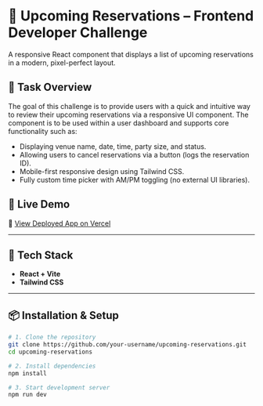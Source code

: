 # 🧾 Upcoming Reservations – Frontend Developer Challenge

A responsive React component that displays a list of upcoming reservations in a modern, pixel-perfect layout.

## 🎯 Task Overview

The goal of this challenge is to provide users with a quick and intuitive way to review their upcoming reservations via a responsive UI component. The component is to be used within a user dashboard and supports core functionality such as:

- Displaying venue name, date, time, party size, and status.
- Allowing users to cancel reservations via a button (logs the reservation ID).
- Mobile-first responsive design using Tailwind CSS.
- Fully custom time picker with AM/PM toggling (no external UI libraries).

## 🚀 Live Demo

🔗 [View Deployed App on Vercel]([https://vresto-upcoming-reservation.vercel.app/])

---

## 🧰 Tech Stack

- **React + Vite**
- **Tailwind CSS**

---

## 📦 Installation & Setup

```bash
# 1. Clone the repository
git clone https://github.com/your-username/upcoming-reservations.git
cd upcoming-reservations

# 2. Install dependencies
npm install

# 3. Start development server
npm run dev

